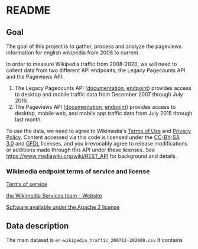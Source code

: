 # README

## Goal
The goal of this project is to gather, process and analyze the pageviews information for english wikipedia from 2008 to current.

In order to measure Wikipedia traffic from 2008-2020, we will need to collect data from two different API endpoints, the Legacy Pagecounts API and the Pageviews API.

1. The Legacy Pagecounts API ([documentation](https://wikitech.wikimedia.org/wiki/Analytics/AQS/Legacy_Pagecounts), [endpoint](https://wikimedia.org/api/rest_v1/#!/Pagecounts_data_(legacy)/get_metrics_legacy_pagecounts_aggregate_project_access_site_granularity_start_end )) provides access to desktop and mobile traffic data from December 2007 through July 2016.
2. The Pageviews API ([documentation](https://wikitech.wikimedia.org/wiki/Analytics/AQS/Pageviews), [endpoint](https://wikimedia.org/api/rest_v1/#!/Pageviews_data/get_metrics_pageviews_aggregate_project_access_agent_granularity_start_end)) provides access to desktop, mobile web, and mobile app traffic data from July 2015 through last month.


To use the data, we need to agree to Wikimedia's [Terms of Use](https://wikimediafoundation.org/wiki/Terms_of_Use) and [Privacy Policy](https://wikimediafoundation.org/wiki/Privacy_policy). 
Content accessed via this code is licensed under the [CC-BY-SA 3.0](https://creativecommons.org/licenses/by-sa/3.0/) and [GFDL](https://www.gnu.org/copyleft/fdl.html) licenses, and you irrevocably agree to release modifications or additions made through this API under these licenses. See https://www.mediawiki.org/wiki/REST_API for background and details.

### Wikimedia endpoint terms of service and license

[Terms of service](https://wikimediafoundation.org/wiki/Terms_of_Use)

[the Wikimedia Services team - Website](http://mediawiki.org/wiki/REST_API)

[Software available under the Apache 2 license](http://www.apache.org/licenses/LICENSE-2.0)

## Data description

The main dataset is `en-wikipedia_traffic_200712-202008.csv`
It contains 
